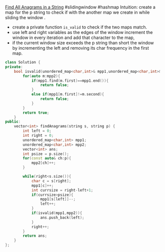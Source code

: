 [Find All Anagrams in a String](https://leetcode.com/problems/find-all-anagrams-in-a-string/)
#slidingwindow #hashmap 
Intuition:  create a map for the p string to check if with the another map we create in while sliding the window . 
 -  create a private function `is_valid` to check if the two maps match.
 -  use left and right variables as the edges of the window increment the window in every iteration and add that character to the map,
 - if the current window size exceeds the p string than short the window by incrementing the left and removing its char frequency in the first map.
```cpp
class Solution {
private:
    bool isvalid(unordered_map<char,int>& mpp1,unordered_map<char,int>& mpp2){
        for(auto m:mpp2){
            if(mpp1.find(m.first)==mpp1.end()){
                return false;
            }
            else if(mpp1[m.first]!=m.second){
                return false;
            }
        }
        return true;
    }
public:
    vector<int> findAnagrams(string s, string p) {
        int left = 0;
        int right = 0;
        unordered_map<char,int> mpp1;
        unordered_map<char,int> mpp2;
        vector<int> ans;
        int psize = p.size();
        for(const auto& ch:p){
            mpp2[ch]++;
        }

        while(right<s.size()){
            char c = s[right];
            mpp1[c]++;
            int currsize = right-left+1;
            if(currsize>psize){
                mpp1[s[left]]--;
                left++;
            }
            if(isvalid(mpp1,mpp2)){
                ans.push_back(left);
            }
            right++;
        }
        return ans;
    }
};
```